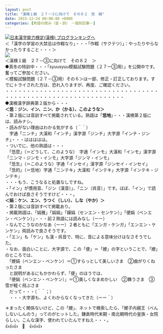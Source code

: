 ```yaml
---
layout: post
title: "漢検１級　２７－③に向けて　その８２　恁　娟"
date: 2015-12-24 00:00:00 +0900
categories: [熟語の読み（音・訓）　－個別記事－]
---
```


[![](/syuusyuu9701/assets/images/漢検１級-２７－③に向けて-その８２-恁-娟-br_c_3028_1.gif)](http://blog.with2.net/link.php?1659096:3028 "日本漢字能力検定(漢検) ブログランキングへ")[日本漢字能力検定(漢検) ブログランキングへ](http://blog.with2.net/link.php?1659096:3028)  
＜「漢字の学習の大禁忌は作輟なり」・・・「作輟（サクテツ）」：やったりやらなかったりすること・・・＞  
![](/syuusyuu9701/assets/images/漢検１級-２７－③に向けて-その８２-恁-娟-156651840de245ebc0ef2b16cec75dbf.jpg)  
＜漢検１級　２７－③に向けて　その８２　＞  
●真冬の特訓中・・・「syuusyuu模擬試験問題（２７ー③用）」を公開中です。奮ってご参加ください。  
＜模擬試験問題（２７－③用）その６＞は一部、修正・訂正しております。すでにトライされた方は、恐れ入りますが、再度、ご確認ください。  
・・・・・・・・・・・・・・・・・・・・・・・・・・・・・・・・・・・・・・・・・・・・・・・・・・・・・・・・・・・・・・・・  
●漢検漢字辞典第２版から・・・  
**＜恁：ジン、イン、ニン、か（かる）、このような＞**  
・第２版には音訓すべて掲載されている。熟語は「**恁地**」・・・漢検第２版には、読みナシ。  
・読みがない理由はわかる気がする（＾＾）  
　字通「ニンチ」大漢和「インチ」漢字源「ジンチ」大字源「インチ・ジンチ」・・・ははははは。  
・ついでに、他の熟語は・・・  
　「恁麼」（＝どうして、このような）　字通「インモ」大漢和「インモ」漢字源「ニンマ・ジンモ・インモ」大字源「ジンマ・インモ」  
　「恁生」（＝このような）字通「インセイ」漢字源「ジンセイ・インセイ」  
　「恁的」（＝恁地）字通「ニンテキ」大漢和「インテキ」大字源「インテキ・ジンテキ」  
・・・もう、こうなると処置なしですね。  
・「イン」が慣用音、「ジン（漢音）」、「ニン（呉音）」です。ほぼ、「イン」で読んでおけば良さそうですけど・・・。  
**＜娟：ケン、エン、うつく（しい）、しな（やか）＞**  
・第２版には音訓すべて掲載あり。  
・掲載熟語は、「娟雅」「娟娟」「嬋娟（センエン・センケン）」「便娟（ベンエン・ベンケン）」・・・前２熟語には読みなし（ーー）  
・なんでこうなのかなあ（ーー）２者ともに「エンガ・ケンガ」「エンエン・ケンケン」両読みで良さそうです。  
・「エン」も「ケン」も漢・呉音で、特に、音による意味分けはなさそうでした。  
・なお、面白いことに、大字源で、この「便」＝「㛹」の字ということで、「㛹」のところでは、  
　「㛹娟（ベンエン・ベンケン）＝①すらっとして美しいさま　②曲がりくねったさま  
　と説明があるにもかかわらず、「便」のほうでは、  
　「便娟（ベンエン・ベンケン）」＝①美しくなまめかしい　②舞うさま　③雪が軽く飛ぶさま  
　だって・・・（＾＾；）  
　・・・大字源も、よくわからなくなってきた（ーー＾）  
  
＊まったく関係ないけど、この「㛹」、ネットで検索したら、「㛹子内親王（べんしないしんのう」ってのがヒットした。鎌倉時代末期・南北朝時代の皇族・女院らしい。こんな漢字、使われていたんですねえ・・・。  
👍👍👍　🐑　👍👍👍  